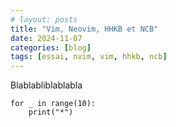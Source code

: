 ```yaml
---
# layout: posts
title: "Vim, Neovim, HHKB et NCB"
date: 2024-11-07
categories: [blog]
tags: [essai, nvim, vim, hhkb, ncb]
---
```


Blablabliblablabla

```python3
for _ in range(10):
    print("*")
```
